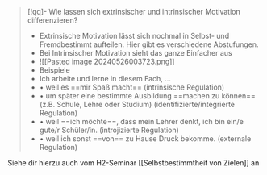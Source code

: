 

>[!qq]- Wie lassen sich extrinsischer und intrinsischer Motivation differenzieren?
> - Extrinsische Motivation lässt sich nochmal in Selbst- und Fremdbestimmt aufteilen. Hier gibt es verschiedene Abstufungen.
> - Bei Intrinsischer Motivation sieht das ganze Einfacher aus
> - ![[Pasted image 20240526003723.png]]
> - Beispiele
> - Ich arbeite und lerne in diesem Fach, … 
> - • weil es ==mir Spaß macht== (intrinsische Regulation) 
> - • um später eine bestimmte Ausbildung ==machen zu können== (z.B. Schule, Lehre oder Studium) (identifizierte/integrierte Regulation) 
> - • weil ==ich möchte==, dass mein Lehrer denkt, ich bin ein/e gute/r Schüler/in. (introjizierte Regulation) 
> - • weil ich sonst ==von== zu Hause Druck bekomme. (externale Regulation)

Siehe dir hierzu auch vom H2-Seminar [[Selbstbestimmtheit von Zielen]] an